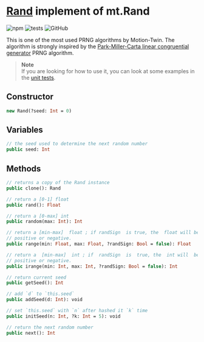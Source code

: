 # [Rand][index] implement of mt.Rand

![npm](https://img.shields.io/npm/v/mtwin-rand?color=blue&style=flat)
![tests](https://img.shields.io/static/v1?label=tests&message=11%20passed&color=brightgreen&style=flat)
![GitHub](https://img.shields.io/github/license/jslba/mtwin-rand?style=flat)

This is one of  the most used PRNG  algorithms by Motion-Twin.  The algorithm is
strongly inspired by the [Park-Miller-Carta linear congruential generator][PMCG]
PRNG algorithm.

> **Note**   
> If you are looking  for how to  use it, you  can look at some  examples in the
> [unit tests][unittests].

## Constructor

```hx
new Rand(?seed: Int = 0)
```

## Variables

```hx
// the seed used to determine the next random number
public seed: Int
```

## Methods

```hx
// returns a copy of the Rand instance
public clone(): Rand
```

```hx
// return a [0-1] float
public rand(): Float
```

```hx
// return a [0-max] int
public random(max: Int): Int
```

```hx
// return a [min-max]  float ; if randSign  is true, the  float will be randomly
// positive or negative.
public range(min: Float, max: Float, ?randSign: Bool = false): Float
```

```hx
// return a  [min-max]  int ; if  randSign  is  true, the  int will  be randomly
// positive or negative.
public irange(min: Int, max: Int, ?randSign: Bool = false): Int
```

```hx
// return current seed
public getSeed(): Int
```

```hx
// add `d` to `this.seed`
public addSeed(d: Int): void
```

```hx
// set `this.seed` with `n` after hashed it `k` time
public initSeed(n: Int, ?k: Int = 5): void
```

```hx
// return the next random number
public next(): Int
```

[index]: /source/index.js
[unittests]: /test/rand.test.js
[PMCG]: https://www.firstpr.com.au/dsp/rand31/